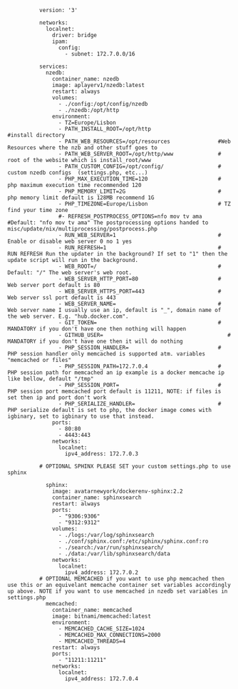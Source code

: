               version: '3'

              networks:
                localnet:
                  driver: bridge
                  ipam:
                    config:
                      - subnet: 172.7.0.0/16

              services:
                nzedb:
                  container_name: nzedb
                  image: aplayerv1/nzedb:latest
                  restart: always
                  volumes:
                    - ./config:/opt/config/nzedb
                    - ./nzedb:/opt/http
                  environment:
                    - TZ=Europe/Lisbon
                    - PATH_INSTALL_ROOT=/opt/http                     #install directory
                    - PATH_WEB_RESOURCES=/opt/resources               #Web Resources where the nzb and other stuff goes to
                    - PATH_WEB_SERVER_ROOT=/opt/http/www              # root of the website which is install_root/www
                    - PATH_CUSTOM_CONFIG=/opt/config/                 # custom nzedb configs  (settings.php, etc...)
                    - PHP_MAX_EXECUTION_TIME=120                      # php maximum execution time recommended 120
                    - PHP_MEMORY_LIMIT=2G                             # php memory limit default is 128MB recommend 1G
                    - PHP_TIMEZONE=Europe/Lisbon                      # TZ find your time zone
                    #- REFRESH_POSTPROCESS_OPTIONS=nfo mov tv ama     #Default: "nfo mov tv ama" The postprocessing options handed to misc/update/nix/multiprocessing/postprocess.php  
                    - RUN_WEB_SERVER=1                                # Enable or disable web server 0 no 1 yes
                    - RUN_REFRESH=1                                   # RUN REFRESH Run the updater in the background? If set to "1" then the update script will run in the background. 
                    - WEB_ROOT=/                                      # Default: "/" The web server's web root. 
                    - WEB_SERVER_HTTP_PORT=80                         # Web server port default is 80
                    - WEB_SERVER_HTTPS_PORT=443                       # Web server ssl port default is 443
                    - WEB_SERVER_NAME=                                # Web server name I usually use an ip, default is "_", domain name of the web server. E.g. "hub.docker.com".
                    - GIT_TOKEN=                                      # MANDATORY if you don't have one then nothing will happen
                    - GITHUB_USER=                                       # MANDATORY if you don't have one then it will do nothing
                    - PHP_SESSION_HANDLER=                            # PHP session handler only memcached is supported atm. variables "memcached or files"
                    - PHP_SESSION_PATH=172.7.0.4                      # PHP session path for memcached an ip example is a docker memcache ip like bellow, default "/tmp"
                    - PHP_SESSION_PORT=                               # PHP session port memcached port default is 11211, NOTE: if files is set then ip and port don't work
                    - PHP_SERIALIZE_HANDLER=                          # PHP serialize default is set to php, the docker image comes with igbinary, set to igbinary to use that instead.
                  ports:
                    - 80:80
                    - 4443:443
                  networks:
                    localnet:
                      ipv4_address: 172.7.0.3

              # OPTIONAL SPHINX PLEASE SET your custom settings.php to use sphinx

                sphinx:
                  image: avatarnewyork/dockerenv-sphinx:2.2
                  container_name: sphinxsearch
                  restart: always
                  ports:
                    - "9306:9306" 
                    - "9312:9312"
                  volumes:
                    - ./logs:/var/log/sphinxsearch
                    - ./conf/sphinx.conf:/etc/sphinx/sphinx.conf:ro
                    - ./search:/var/run/sphinxsearch/
                    - ./data:/var/lib/sphinxsearch/data 
                  networks:
                    localnet:
                      ipv4_address: 172.7.0.2
              # OPTIONAL MEMCACHED if you want to use php memcached then use this or an equivelant memcache container set variables accordingly up above. NOTE if you want to use memcached in nzedb set variables in settings.php 
                memcached:
                  container_name: memcached
                  image: bitnami/memcached:latest
                  environment:
                    - MEMCACHED_CACHE_SIZE=1024
                    - MEMCACHED_MAX_CONNECTIONS=2000
                    - MEMCACHED_THREADS=4
                  restart: always
                  ports:
                    - "11211:11211"
                  networks:
                    localnet:
                      ipv4_address: 172.7.0.4
